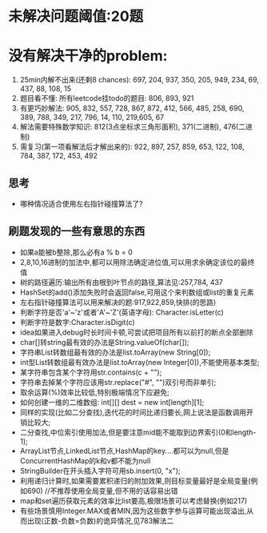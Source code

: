 # 未解决问题阈值:20题
# 没有解决干净的problem:
1. 25min内解不出来(还剩8 chances): 697, 204, 937, 350, 205, 949, 234, 69, 437, 88, 108, 15
2. 题目看不懂: 所有leetcode挂todo的题目: 806, 893, 921
3. 有更巧妙解法: 905, 832, 557, 728, 867, 872, 412, 566, 485, 258, 690, 389, 788, 349, 217, 796, 14, 110, 219,605, 67
4. 解法需要特殊数学知识: 812(3点坐标求三角形面积), 371(二进制), 476(二进制)
5. 需复习(第一项看解法后才解出来的): 922, 897, 257, 859, 653, 122, 108, 784, 387, 172, 453, 492

## 思考
- 哪种情况适合使用左右指针碰撞算法了?

## 刷题发现的一些有意思的东西
- 如果a能被b整除,那么必有a % b = 0
- 2,8,10,16进制的加法中,都可以用除法确定进位值,可以用求余确定该位的最终值
- 树的路径遍历:输出所有由根到叶节点的路径,算法见:257,784, 437
- HashSet的add()添加失败时会返回false,可用这个来判数组或list的重复元素
- 左右指针碰撞算法可以用来解决的题:917,922,859,快排(的思路)
- 判断字符是否'a'~'z'或者'A'~'Z'(英语字母): Character.isLetter(c)
- 判断字符是数字:Character.isDigit(c)
- idea如果进入debug时长时间卡顿,可尝试把项目所有以前打的断点全部删除
- char[]转string最有效的办法是String.valueOf(char[]);
- 字符串List转数组最有效的办法是list.toArray(new String[0]);
- int型List转数组最有效办法是list.toArray(new Integer[0]),不能使用基本类型;
- 某字符串包含某个字符用str.contains(c + "");
- 字符串去掉某个字符应该用str.replace("#", "")双引号而非单引;
- 取余运算(%)效率比较低,特别极端情况下应避免;
- 如何创建一维的二维数组: int[][] dest = new int[length][1];
- 同样的实现(比如二分查找),迭代花的时间比递归要长,网上说法是函数调用开销比较大;
- 二分查找,中位索引使用加法,但是要注意mid能不能取到边界索引(0和length-1);
- ArrayList节点,LinkedList节点,HashMap的key....都可以为null,但是ConcurrentHashMap的k和v都不能为null
- StringBuilder在开头插入字符可用sb.insert(0, "x");
- 利用递归计算时,如果需要累积递归的附加效果,则目标变量最好是全局变量(例如690) //不推荐使用全局变量,但不用的话容易出错
- map和set遍历获取元素的效率比list要高,极限场景可以考虑替换(例如217)
- 有些场景慎用Integer.MAX或者MIN,因为这些数字参与运算可能出现溢出,从而出现(正数-负数=负数)的诡异情况,见783解法二
